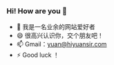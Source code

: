 ### Hi! How are you 👋


- 🔭 我是一名业余的网站爱好者
- 😄 很高兴认识你，交个朋友吧！
- 📫 Gmail：yuan@hiyuansir.com
- ⚡ Good luck ！
